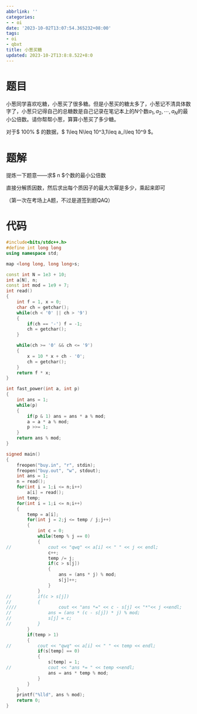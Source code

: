 ```yaml
---
abbrlink: ''
categories:
- - oi
date: '2023-10-02T13:07:54.365232+08:00'
tags:
- oi
- qbxt
title: 小葱买糖
updated: 2023-10-2T13:8:8.522+8:0
---
```

# 题目

小葱同学喜欢吃糖，小葱买了很多糖。但是小葱买的糖太多了，小葱记不清具体数字了，小葱只记得自己的总糖数是自己记录在笔记本上的$N$个数$a_1,a_2,\cdots,a_N$的最小公倍数。请你帮帮小葱，算算小葱买了多少糖。

对于$ 100\% $ 的数据，$ 1\leq N\leq 10^3,1\leq a_i\leq 10^9 $。


# 题解

提炼一下题意——求$ n $个数的最小公倍数

直接分解质因数，然后求出每个质因子的最大次幂是多少，乘起来即可

（第一次在考场上A题，不过是道签到题QAQ）


# 代码

```cpp
#include<bits/stdc++.h>
#define int long long
using namespace std;

map <long long, long long>s;

const int N = 1e3 + 10;
int a[N], n;
const int mod = 1e9 + 7;
int read()
{
	int f = 1, x = 0;
	char ch = getchar();
	while(ch < '0' || ch > '9')
	{
		if(ch == '-') f = -1;
		ch = getchar();
	}

	while(ch >= '0' && ch <= '9')
	{
		x = 10 * x + ch - '0';
		ch = getchar();
	}
	return f * x;
}

int fast_power(int a, int p)
{
	int ans = 1;
	while(p)
	{
		if(p & 1) ans = ans * a % mod;
		a = a * a % mod;
		p >>= 1;
	}
	return ans % mod;
}

signed main()
{
	freopen("buy.in", "r", stdin);
	freopen("buy.out", "w", stdout);
	int ans = 1;
	n = read();
	for(int i = 1;i <= n;i++)
		a[i] = read();
	int temp;
	for(int i = 1;i <= n;i++)
	{
		temp = a[i];
		for(int j = 2;j <= temp / j;j++)
		{
			int c = 0;
			while(temp % j == 0)
			{
//				cout << "qwq" << a[i] << " " << j << endl;
				c++;
				temp /= j;
				if(c > s[j])
				{
					ans = (ans * j) % mod;
					s[j]++;
				}
			}
//			if(c > s[j])
//			{
////				cout << "ans *=" << c - s[j] << "*"<< j <<endl;
//				ans = (ans * (c - s[j]) * j) % mod;
//				s[j] = c;
//			}
		}
		if(temp > 1)
		{
//			cout << "qwq" << a[i] << " " << temp << endl;
			if(s[temp] == 0)
			{
				s[temp] = 1;
//				cout << "ans *= " << temp <<endl;
				ans = ans * temp % mod;
			}
		}
	}
	printf("%lld", ans % mod);
	return 0;
}
```
